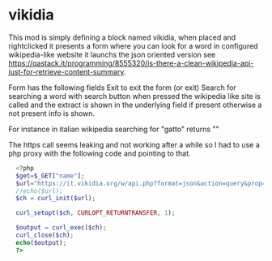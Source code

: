 vikidia
=======
This mod is simply defining a block named vikidia, when placed and rightclicked
it presents a form where you can look for a word in configured wikipedia-like website
it launchs the json oriented version
see https://qastack.it/programming/8555320/is-there-a-clean-wikipedia-api-just-for-retrieve-content-summary.

Form has the following fields
Exit to exit the form (or exit)
Search for searching a word with search button
when pressed the wikipedia like site is called and the extract is shown in the underlying field if present
otherwise a not present info is shown.

For instance in italian wikipedia searching for "gatto" returns
""

The https call seems leaking and not working after a while so I had to use a php proxy with the following code and pointing to that.

```php
  <?php
  $get=$_GET["name"];
  $url="https://it.vikidia.org/w/api.php?format=json&action=query&prop=extracts&exintro&explaintext&redirects=1&titles=".$_GET["name"];
  //echo($url);
  $ch = curl_init($url);

  curl_setopt($ch, CURLOPT_RETURNTRANSFER, 1);

  $output = curl_exec($ch);
  curl_close($ch);
  echo($output);
  ?>
```


